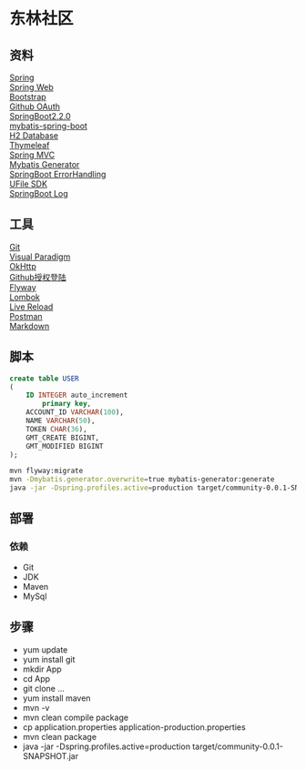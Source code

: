 
# 东林社区

## 资料  
[Spring](https://spring.io/guides)  
[Spring Web](https://spring.io/guides/gs/serving-web-content/)  
[Bootstrap](https://v3.bootcss.com/getting-started/)  
[Github OAuth](https://developer.github.com/apps/building-oauth-apps/creating-an-oauth-app/)  
[SpringBoot2.2.0](https://docs.spring.io/spring-boot/docs/2.2.0.RC1/reference/htmlsingle/)  
[mybatis-spring-boot](http://mybatis.org/spring-boot-starter/mybatis-spring-boot-autoconfigure/)  
[H2 Database](http://www.h2database.com/html/main.html)  
[Thymeleaf](https://www.thymeleaf.org/doc/tutorials/3.0/usingthymeleaf.html#iteration)  
[Spring MVC](https://docs.spring.io/spring/docs/current/spring-framework-reference/web.html#mvc)  
[Mybatis Generator](http://mybatis.org/generator/)  
[SpringBoot ErrorHandling](https://docs.spring.io/spring-boot/docs/2.2.0.RC1/reference/htmlsingle/#boot-features-error-handling)  
[UFile SDK](https://github.com/ucloud/ufile-sdk-java)  
[SpringBoot Log](https://docs.spring.io/spring-boot/docs/2.2.2.RELEASE/reference/htmlsingle/#boot-features-logging)  

## 工具  

[Git](https://git-scm.com/download)  
[Visual Paradigm](https://www.visual-paradigm.com)  
[OkHttp](https://square.github.io/okhttp/)  
[Github授权登陆](https://developer.github.com/apps/building-oauth-apps/authorizing-oauth-apps/)  
[Flyway](https://flywaydb.org/getstarted/why)  
[Lombok](https://projectlombok.org/)  
[Live Reload](https://chrome.google.com/webstore/detail/livereload/jnihajbhpnppcggbcgedagnkighmdlei)  
[Postman](https://chrome.google.com/webstore/detail/tabbed-postman-rest-clien/coohjcphdfgbiolnekdpbcijmhambjff)  
[Markdown](http://editor.md.ipandao.com/)  
## 脚本  
```sql
create table USER
(
	ID INTEGER auto_increment
		primary key,
	ACCOUNT_ID VARCHAR(100),
	NAME VARCHAR(50),
	TOKEN CHAR(36),
	GMT_CREATE BIGINT,
	GMT_MODIFIED BIGINT
);
```  
```bash  
mvn flyway:migrate  
mvn -Dmybatis.generator.overwrite=true mybatis-generator:generate  
java -jar -Dspring.profiles.active=production target/community-0.0.1-SNAPSHOT.jar  
```  
## 部署  
### 依赖  
- Git  
- JDK  
- Maven  
- MySql  
## 步骤
- yum update  
- yum install git  
- mkdir App  
- cd App  
- git clone ...  
- yum install maven  
- mvn -v  
- mvn clean compile package  
- cp application.properties application-production.properties  
- mvn clean package  
- java -jar -Dspring.profiles.active=production target/community-0.0.1-SNAPSHOT.jar  

